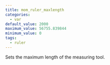 ```yaml
---
title: mom_ruler_maxlength
categories:
  - var
default_value: 2000
maximum_value: 56755.839844
minimum_value: 0
tags:
  - ruler
---
```


Sets the maximum length of the measuring tool.
